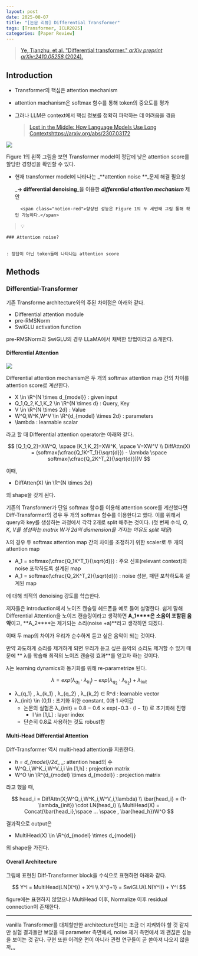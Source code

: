 ```yaml
---
layout: post
date: 2025-08-07
title: "[논문 리뷰] Differential Transformer"
tags: [Transformer, ICLR2025]
categories: [Paper Review]
---
```


> [Ye, Tianzhu, et al. "Differential transformer." ](https://arxiv.org/abs/2410.05258)[_arXiv preprint arXiv:2410.05258_](https://arxiv.org/abs/2410.05258)[ (2024).](https://arxiv.org/abs/2410.05258)



## Introduction

- Transformer의 핵심은 attention mechanism
- attention machanism은 softmax 함수를 통해 token의 중요도를 평가
- 그러나 LLM은 context에서 핵심 정보를 정확히 파악하는 데 어려움을 겪음

	> [Lost in the Middle: How Language Models Use Long Contextshttps://arxiv.org/abs/2307.03172](https://arxiv.org/abs/2307.03172)


![](https://prod-files-secure.s3.us-west-2.amazonaws.com/542b861c-36a8-4051-84e5-8804b6728dba/9083ea56-691a-4752-ae26-47f403431ac8/image.png?X-Amz-Algorithm=AWS4-HMAC-SHA256&X-Amz-Content-Sha256=UNSIGNED-PAYLOAD&X-Amz-Credential=ASIAZI2LB4665MC7K4SR%2F20250815%2Fus-west-2%2Fs3%2Faws4_request&X-Amz-Date=20250815T170031Z&X-Amz-Expires=3600&X-Amz-Security-Token=IQoJb3JpZ2luX2VjEBkaCXVzLXdlc3QtMiJIMEYCIQDK8xO%2FlZAoe83XKXZdJ9t00zt7m6bcdKSKLe76YcAzFgIhAKV9cpyOyrmowaWXCEBXyt3%2FW0fVDH%2B7pI3gdRtxYyFOKv8DCGIQABoMNjM3NDIzMTgzODA1Igwb4IcR8ks7WOjI3d8q3AP8l2jSgR6rjSU5IugnWfew%2FzJAtbEcsRbo%2BRDGxn3qwllUpN3KlrxDbKTANXGUA9j%2BCCawKQ66qmZhi8q1LXd6G4yJ83z84RmYU8Yc%2FP6UZ5pBWzEXG9W53UsHqzz0Drd%2Fu0lHNkT83apIoBs3DDxEHBsNXirQEthCszk6Jwwt%2Bk%2BlqaH6VWdAHZQDW7CdKGfFonfqvF9SKQkDjVd3fLy61CXb9G6%2BSaTavS3GTNWT3449%2FACJ4491F4QKaxFsTxc1mBydFbk%2B3BoRnWz4nson9A5YO9CKucuCzV9ORgffh3DEOYSfv6KiHdUpq9ZDnbvMRN2bkJAUP2shdvmUN972AYmWL4VzI4pMOMOwq7%2FbX24lQ455TxOG8FIEDB2xdXlUI8sAg3SdfH0TM4jehV8TXN9huDH7ScGo6flsLlt8SI0MqRaTknpPlkqa7AL4znPh5itWjoWrd1dOJbVTvdOqm5sgNzwHtBpmrIP1CpLVUR25u0YZr%2FhYD2AokrcE7p8BmCy%2FAkPRiHdaqaKOLW5B1RYo3MNAYWDpt5ovEgynpdROAtkVwL%2FD9YBKfOF1ZbhAdR645%2FaYuTzuPXLqLdOQJHVfaX7jNK7OHTqEywM1c8WGlq9YpH0%2FZlCp%2FDC5vv3EBjqkAbayDHERk8Lc5rRRBuic0BhWf2qEPC0wJLCpeI2%2FwTnGt2NUvCs9nkb8DJvS1avp3Un8R6nj9DxxUt7GAWZ%2BiSqvGzLGengQhDMmkfj306BM70XNzmppW3%2Be%2BOuSKC2WrZ%2FN3L%2FycsY5D4dJgJucdQxVvGgyrG%2B81ZL6yCIn6ItbWxg91MtRrFKJrcB7B4T3ZsVhELl4ani75JFmfamN%2FRuMACgA&X-Amz-Signature=9ad405fd9ae30860872e6b99d4d56c09089bc7a4366ed74395301f72dbbf590d&X-Amz-SignedHeaders=host&x-amz-checksum-mode=ENABLED&x-id=GetObject)


Figure 1의 왼쪽 그림을 보면 Transformer model이 정답에 낮은 attention score를 할당한 경향성을 확인할 수 있다.

- 현재 transformer model에 나타나는 _**attention noise **_문제 해결 필요성

	_**→ differential denoising**_을 이용한 _**differential attention mechanism**_ 제안


		<span class="notion-red">향상된 성능은 Figure 1의 두 세번째 그림 통해 확인 가능하다.</span>


> 💡 


	### Attention noise?


	: 정답이 아닌 token들에 나타나는 attention score



## Methods



### Differential-Transformer


기존 Transforme architecture와의 주된 차이점은 아래와 같다.

- Differential attention module
- pre-RMSNorm
- SwiGLU activation function

pre-RMSNorm과 SwiGLU의 경우 LLaMA에서 채택한 방법이라고 소개한다.



#### Differential Attention


![](https://prod-files-secure.s3.us-west-2.amazonaws.com/542b861c-36a8-4051-84e5-8804b6728dba/116d70b2-1963-4810-9167-f4c7d8a06e8f/image.png?X-Amz-Algorithm=AWS4-HMAC-SHA256&X-Amz-Content-Sha256=UNSIGNED-PAYLOAD&X-Amz-Credential=ASIAZI2LB4665MC7K4SR%2F20250815%2Fus-west-2%2Fs3%2Faws4_request&X-Amz-Date=20250815T170031Z&X-Amz-Expires=3600&X-Amz-Security-Token=IQoJb3JpZ2luX2VjEBkaCXVzLXdlc3QtMiJIMEYCIQDK8xO%2FlZAoe83XKXZdJ9t00zt7m6bcdKSKLe76YcAzFgIhAKV9cpyOyrmowaWXCEBXyt3%2FW0fVDH%2B7pI3gdRtxYyFOKv8DCGIQABoMNjM3NDIzMTgzODA1Igwb4IcR8ks7WOjI3d8q3AP8l2jSgR6rjSU5IugnWfew%2FzJAtbEcsRbo%2BRDGxn3qwllUpN3KlrxDbKTANXGUA9j%2BCCawKQ66qmZhi8q1LXd6G4yJ83z84RmYU8Yc%2FP6UZ5pBWzEXG9W53UsHqzz0Drd%2Fu0lHNkT83apIoBs3DDxEHBsNXirQEthCszk6Jwwt%2Bk%2BlqaH6VWdAHZQDW7CdKGfFonfqvF9SKQkDjVd3fLy61CXb9G6%2BSaTavS3GTNWT3449%2FACJ4491F4QKaxFsTxc1mBydFbk%2B3BoRnWz4nson9A5YO9CKucuCzV9ORgffh3DEOYSfv6KiHdUpq9ZDnbvMRN2bkJAUP2shdvmUN972AYmWL4VzI4pMOMOwq7%2FbX24lQ455TxOG8FIEDB2xdXlUI8sAg3SdfH0TM4jehV8TXN9huDH7ScGo6flsLlt8SI0MqRaTknpPlkqa7AL4znPh5itWjoWrd1dOJbVTvdOqm5sgNzwHtBpmrIP1CpLVUR25u0YZr%2FhYD2AokrcE7p8BmCy%2FAkPRiHdaqaKOLW5B1RYo3MNAYWDpt5ovEgynpdROAtkVwL%2FD9YBKfOF1ZbhAdR645%2FaYuTzuPXLqLdOQJHVfaX7jNK7OHTqEywM1c8WGlq9YpH0%2FZlCp%2FDC5vv3EBjqkAbayDHERk8Lc5rRRBuic0BhWf2qEPC0wJLCpeI2%2FwTnGt2NUvCs9nkb8DJvS1avp3Un8R6nj9DxxUt7GAWZ%2BiSqvGzLGengQhDMmkfj306BM70XNzmppW3%2Be%2BOuSKC2WrZ%2FN3L%2FycsY5D4dJgJucdQxVvGgyrG%2B81ZL6yCIn6ItbWxg91MtRrFKJrcB7B4T3ZsVhELl4ani75JFmfamN%2FRuMACgA&X-Amz-Signature=85b65253c199105f19450905ef2e4522ce3454107861b0748cd066bc577880f5&X-Amz-SignedHeaders=host&x-amz-checksum-mode=ENABLED&x-id=GetObject)


Differential attention mechanism은 두 개의 softmax attention map 간의 차이를 attention score로 계산한다.

- X \in \R^{N \times d\_{model}} : given input
- Q\_1,Q\_2,K\_1,K\_2 \in \R^{N \times d} : Query, Key
- V \in \R^{N \times 2d} : Value
- W^Q,W^K,W^V \in \R^{d\_{model} \times 2d} : parameters
- \lambda : learnable scalar

라고 할 때 Differential attention operator는 아래와 같다.


$$
[Q_1;Q_2]=XW^Q, \space [K_1;K_2]=XW^K, \space V=XW^V \\
DiffAttn(X) = (softmax(\cfrac{Q_1K^T_1}{\sqrt{d}}) - \lambda \space softmax(\cfrac{Q_2K^T_2}{\sqrt{d}}))V
$$


이때,

- DiffAtten(X) \in \R^{N \times 2d}

의 shape을 갖게 된다.


기존의 Transformer가 단일 softmax 함수를 이용해 attention score를 계산했다면 Diff-Transformer의 경우 두 개의 softmax 함수를 이용한다고 했다. 이를 위해서 query와 key를 생성하는 과정에서 각각 2개로 split 해주는 것이다. <span class="notion-red">(첫 번째 수식, </span><span class="notion-red">_Q, K, V를 생성하는 matrix W가 2d의 dismension을 가지는 이유도 split 때문_</span><span class="notion-red">)</span>


 λ의 경우 두 softmax attention map 간의 차이를 조정하기 위한 scaler로 두 개의 attention map

- A\_1 = softmax(\cfrac{Q\_1K^T\_1}{\sqrt{d}}) : 주요 신호(relevant context)와 noise 포착하도록 설계된 map
- A\_1 = softmax(\cfrac{Q\_2K^T\_2}{\sqrt{d}}) : noise 성분, 패턴 포착하도록 설계된 map 

에 대해 최적의 denoising 강도를 학습한다.


저자들은 introduction에서 노이즈 캔슬링 헤드폰을 예로 들어 설명한다. 쉽게 말해 Differential Attention을 노이즈 캔슬링이라고 생각하면 **A\_1****은 소음이 포함된 음악**이고, **A\_2****는 제거되는 소리(noise +a)**라고 생각하면 되겠다. 


이때 두 map의 차이가 우리가 순수하게 듣고 싶은 음악이 되는 것이다. 


만약 과도하게 소리를 제거하게 되면 우리가 듣고 싶은 음악의 소리도 제거할 수 있기 때문에 ** λ를 학습해 최적의 노이즈 캔슬링 효과**를 얻고자 하는 것이다.


λ는 learning dynamics와 동기화를 위해 re-parametrize 된다.


$$
\lambda = exp(\lambda_{q_1} \cdot \lambda_{k_1}) - exp(\lambda_{q_2} \cdot \lambda_{k_2}) + \lambda_{init}
$$

- λ\_{q\_1} , λ\_{k\_1} , λ\_{q\_2} , λ\_{k\_2} ∈ R^d : learnable vector
- λ\_{init} \in (0,1) : 초기화 위한 constant, 0과 1 사이값
	- 논문의 실험은 λ\_{init} = 0.8 − 0.6 × exp(−0.3 · (l − 1)) 로 초기화해 진행
		- l \in [1,L] : layer index
	- 단순히 0.8로 사용하는 것도 robust함


#### **Multi-Head Differential Attention**


Diff-Transformer 역시 multi-head attention을 지원한다.

- _h = d\_{model}/2d__ _: attention head의 수
- W^Q\_i,W^K\_i,W^V\_i,i \in [1,h] : projection matrix
- W^O \in \R^{d\_{model} \times d\_{model}} : projection matrix

라고 했을 때,


$$
head_i = DiffAttn(X;W^Q_i,W^K_i,W^V_i,\lambda) \\
\bar{head_i} = (1-\lambda_{init}) \cdot LN(head_i) \\
MultiHead(X) = Concat(\bar{head_i},\space ... \space , \bar{head_h})W^O
$$


결과적으로 output은

- MultiHead(X) \in \R^{d\_{model} \times d\_{model}}

의 shape을 가진다.



#### Overall Architecture


그림에 표현된 Diff-Transformer block을 수식으로 표현하면 아래와 같다.


$$
Y^l = MultiHead(LN(X^l)) + X^l \\
X^{l+1} = SwiGLU(LN(Y^l)) + Y^l
$$


figure에는 표현하지 않았으나 MultiHead 이후, Normalize 이후 residual connection이 존재한다.


---


vanilla Transformer를 대체할만한 architecture인지는 조금 더 지켜봐야 할 것 같지만 실험 결과들만 보았을 때 parameter 측면에서, noise 제거 측면에서 꽤 괜찮은 성능을 보이는 것 같다. 구현 또한 어려운 편이 아니라 관련 연구들이 곧 쏟아져 나오지 않을까,,,

